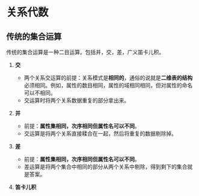# 关系代数

## 传统的集合运算

传统的集合运算是一种二目运算。包括并，交，差，广义笛卡儿积。

1. **交**

   * 两个关系交运算的前提：关系模式是**相同的**，通俗的说就是**二维表的结构**必须相同。例如，属性的数目相同，属性的域相同相同，但对属性的命名可以不相同。
   * 交运算时将两个关系数据重复的部分拿出来。

2. **并**

   * 前提：**属性集相同，次序相同但属性名可以不同**。
   * 交运算是将两个关系直接糅合在一起，然后将重复的数据剔除掉。

3. **差**

   * 前提：**属性集相同，次序相同但属性名可以不同**。
   * 差运算是将两个集合中相同的部分从两个关系中剔除，得到剩下的集合就是答案。

4. **笛卡儿积**

   

